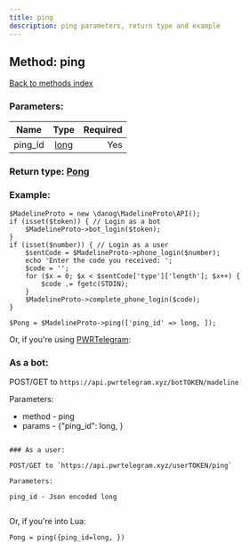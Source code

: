 ```yaml
---
title: ping
description: ping parameters, return type and example
---
```

## Method: ping  
[Back to methods index](index.md)


### Parameters:

| Name     |    Type       | Required |
|----------|:-------------:|---------:|
|ping\_id|[long](../types/long.md) | Yes|


### Return type: [Pong](../types/Pong.md)

### Example:


```
$MadelineProto = new \danog\MadelineProto\API();
if (isset($token)) { // Login as a bot
    $MadelineProto->bot_login($token);
}
if (isset($number)) { // Login as a user
    $sentCode = $MadelineProto->phone_login($number);
    echo 'Enter the code you received: ';
    $code = '';
    for ($x = 0; $x < $sentCode['type']['length']; $x++) {
        $code .= fgetc(STDIN);
    }
    $MadelineProto->complete_phone_login($code);
}

$Pong = $MadelineProto->ping(['ping_id' => long, ]);
```

Or, if you're using [PWRTelegram](https://pwrtelegram.xyz):

### As a bot:

POST/GET to `https://api.pwrtelegram.xyz/botTOKEN/madeline`

Parameters:

* method - ping
* params - {"ping_id": long, }

```

### As a user:

POST/GET to `https://api.pwrtelegram.xyz/userTOKEN/ping`

Parameters:

ping_id - Json encoded long


```

Or, if you're into Lua:

```
Pong = ping({ping_id=long, })
```

